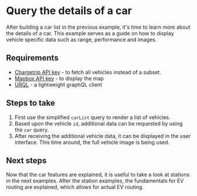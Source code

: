 # Query the details of a car

After building a car list in the previous example, it's time to learn more about the details of a car. This example serves as a guide on how to display vehicle specific data such as range, performance and images.

## Requirements

- [Chargetrip API key](https://account.chargetrip.com) - to fetch all vehicles instead of a subset.
- [Mapbox API key](https://www.mapbox.com) - to display the map
- [URQL](https://formidable.com/open-source/urql/) - a lightweight graphQL client

## Steps to take

1. First use the simplified `carList` query to render a list of vehicles.
2. Based upon the vehicle `id`, additional data can be requested by using the `car` query.
3. After receiving the additional vehicle data, it can be displayed in the user interface. This time around, the full vehicle image is being used.

## Next steps

Now that the car features are explained, it is useful to take a look at stations in the next examples. After the station examples, the fundamentals for EV routing are explained, which allows for actual EV routing.

